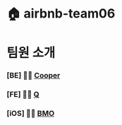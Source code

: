 # 🏠 airbnb-team06

# 팀원 소개

### [BE] 🧑‍💻 [Cooper](https://github.com/pbg0205)

### [FE] 🧑‍💻 [Q](https://github.com/somedaycode)

### [iOS] 🧑‍💻 [BMO](https://github.com/BMO5)

<br><br>
